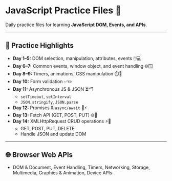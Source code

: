# JavaScript Practice Files 📁

Daily practice files for learning **JavaScript DOM, Events, and APIs**.  

---

## 📝 Practice Highlights

- **Day 1–5:** DOM selection, manipulation, attributes, events 🖱️💻  
- **Day 6–7:** Common events, window object, and event handling 🌐🪟  
- **Day 8–9:** Timers, animations, CSS manipulation ⏱️🎨  
- **Day 10:** Form validation ✅✏️  
- **Day 11:** Asynchronous JS & JSON ⏳🗂️  
  - `setTimeout`, `setInterval`  
  - `JSON.stringify`, `JSON.parse`  
- **Day 12:** Promises & `async/await` 🔄⚡  
- **Day 13:** Fetch API (GET, POST, PUT) 🌐📡  
- **Day 14:** XMLHttpRequest CRUD operations ⚡📂  
  - GET, POST, PUT, DELETE  
  - Handle JSON and update DOM  

---

## 🌐 Browser Web APIs

- DOM & Document, Event Handling, Timers, Networking, Storage, Multimedia, Graphics & Animation, Device APIs
